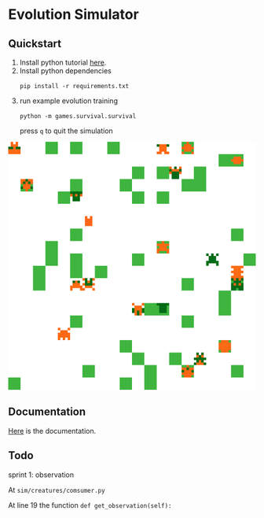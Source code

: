 # Evolution Simulator

## Quickstart
1. Install python tutorial [here](https://kinsta.com/knowledgebase/install-python/).
2. Install python dependencies
    ```commandline
    pip install -r requirements.txt
    ```
3. run example evolution training
   ```commandline
   python -m games.survival.survival
   ```
   press `q` to quit the simulation

![example](doc/survival_generation_5.gif)

## Documentation
[Here](https://www.notion.so/Evolution-Simulation-e12f50a180fe490a842e340b1ee03c76?pvs=4) is the documentation.

## Todo

sprint 1: observation

   At `sim/creatures/comsumer.py`
   
   At line 19 the function `def get_observation(self):`